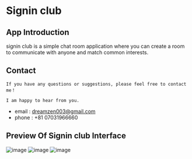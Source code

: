 # Signin club

## App Introduction
signin club is a simple chat room application where you can create a room to communicate with anyone and match common interests.

## Contact 
    If you have any questions or suggestions, please feel free to contact me！

    I am happy to hear from you.

  * email : dreamzen003@gmail.com
  * phone : +81 07031966660

## Preview Of Signin club Interface
![image](https://github.com/saberShenFeng/signin/blob/main/1.png)
![image](https://github.com/saberShenFeng/signin/blob/main/3.png)
![image](https://github.com/saberShenFeng/signin/blob/main/2.png)
